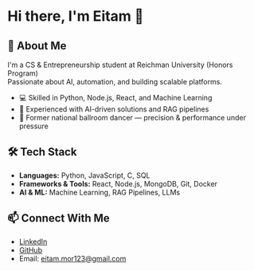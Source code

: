 # Hi there, I'm Eitam 👋

## 🚀 About Me
I'm a CS & Entrepreneurship student at Reichman University (Honors Program)  
Passionate about AI, automation, and building scalable platforms.  

- 💻 Skilled in Python, Node.js, React, and Machine Learning  
- 🤖 Experienced with AI-driven solutions and RAG pipelines  
- 🎯 Former national ballroom dancer — precision & performance under pressure  

## 🛠 Tech Stack
- **Languages:** Python, JavaScript, C, SQL  
- **Frameworks & Tools:** React, Node.js, MongoDB, Git, Docker  
- **AI & ML:** Machine Learning, RAG Pipelines, LLMs  

## 📫 Connect With Me
- [LinkedIn](https://linkedin.com/in/eitam-mor-3922862a6)
- [GitHub](https://github.com/eitammor)
- Email: eitam.mor123@gmail.com
